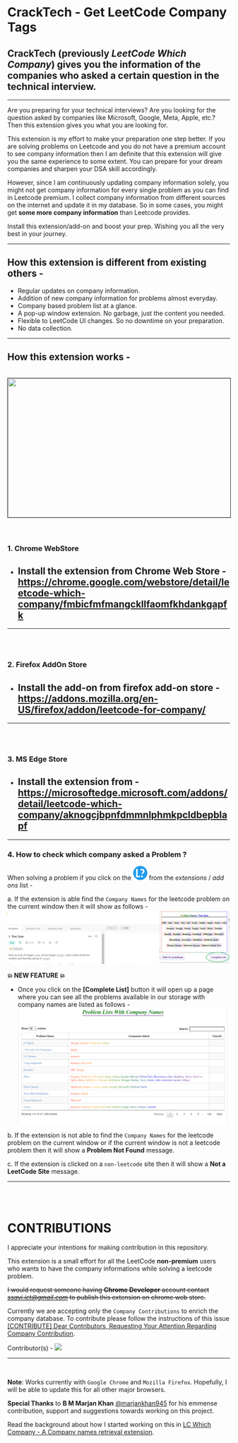 # CrackTech - Get LeetCode Company Tags 

## CrackTech (previously *LeetCode Which Company*) gives you the information of the companies who asked a certain question in the technical interview.
---
Are you preparing for your technical interviews? Are you looking for the question asked by companies like Microsoft, Google, Meta, Apple, etc.? Then this extension gives you what you are looking for.

This extension is my effort to make your preparation one step better. If you are solving problems on Leetcode and you do not have a premium account to see company information then I am definite that this extension will give you the same experience to some extent. You can prepare for your dream companies and sharpen your DSA skill accordingly.

However, since I am continuously updating company information solely, you might not get company information for every single problem as you can find in Leetcode premium. I collect company information from different sources on the internet and update it in my database. So in some cases, you might get **some more company information** than Leetcode provides.

Install this extension/add-on and boost your prep. Wishing you all the very best in your journey.

------ 
## How this extension is different from existing others - 

- Regular updates on company information.
- Addition of new company information for problems almost everyday.
- Company based problem list at a glance.
- A pop-up window extension. No garbage, just the content you needed.
- Flexible to LeetCode UI changes. So no downtime on your preparation.
- No data collection.

------ 
## How this extension works - 
<center><br>
<a href="http://www.youtube.com/watch?feature=player_embedded&v=hq_aiK_POY0" target="_blank">
 <img src="https://img.youtube.com/vi/hq_aiK_POY0/hqdefault.jpg" width="560" height="315" border="1" />
</a></center>
<br><br>

### **1. Chrome WebStore**

- ## Install the extension from Chrome Web Store - https://chrome.google.com/webstore/detail/leetcode-which-company/fmbicfmfmangckllfaomfkhdankgapfk
----
<br><br>

### **2. Firefox AddOn Store**

- ## Install the add-on from firefox add-on store - https://addons.mozilla.org/en-US/firefox/addon/leetcode-for-company/
---
<br><br>

### **3. MS Edge Store**

- ## Install the extension from - https://microsoftedge.microsoft.com/addons/detail/leetcode-which-company/aknogcjbpnfdmmnlphmkpcldbepblapf

---
### **4. How to check which company asked a Problem ?**
When solving a problem if you click on the ![icon](chrome/res/32.png) from the *extensions* / *add ons* list -

a. If the extension is able find the `Company Names` for the leetcode problem on the current window then it will show as follows - 
![found](chrome/res/showing_value_ui.png)

**💥 NEW FEATURE 💥**
    
-  Once you click on the **[Complete List]** button it will open up a page where you can see all the problems available in our storage with company names are listed as follows - <img src = "chrome/res/complete_list.png">


b. If the extension is not able to find the `Company Names` for the leetcode problem on the current window or if the current window is not a leetcode problem then it will show a **Problem Not Found** message.


c. If the extension is clicked on a `non-leetcode` site then it will show a **Not a LeetCode Site** message.


-----
<br><br>

# CONTRIBUTIONS
I appreciate your intentions for making contribution in this repository. 

This extension is a small effort for all the LeetCode **non-premium** users who wants to have the company informations while solving a leetcode problem. 

~~I would request someone having **Chrome Developer** account contact *ssavi.ict@gmail.com* to publish this extension on chrome web store.~~

Currently we are accepting only the `Company Contributions` to enrich the company database. To contribute please follow the instructions of this issue [[CONTRIBUTE] Dear Contributors, Requesting Your Attention Regarding Company Contribution](https://github.com/ssavi-ict/LC-Which-Company/issues/4).


Contributor(s) - 
<a href="https://github.com/ssavi-ict/lc-which-company/graphs/contributors">
  <img src="https://contrib.rocks/image?repo=ssavi-ict/lc-which-company" />
</a>

----
<br>

**Note**: Works currently with `Google Chrome` and `Mozilla Firefox`. Hopefully, I will be able to update this for all other major browsers.

**Special Thanks** to **B M Marjan Khan** [@marjankhan945](https://github.com/marjankhan945) for his emmense contribution, support and suggestions towards working on this project.

Read the background about how I started working on this in [LC Which Company - A Company names retrieval extension](https://sites.google.com/view/iamavik/leetcode-which-company-a-company-names-retrieval-extension).
